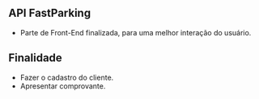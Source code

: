 ## API FastParking 
- Parte de Front-End finalizada, para uma melhor interação do usuário.

## Finalidade 
- Fazer o cadastro do cliente.
- Apresentar comprovante. 


